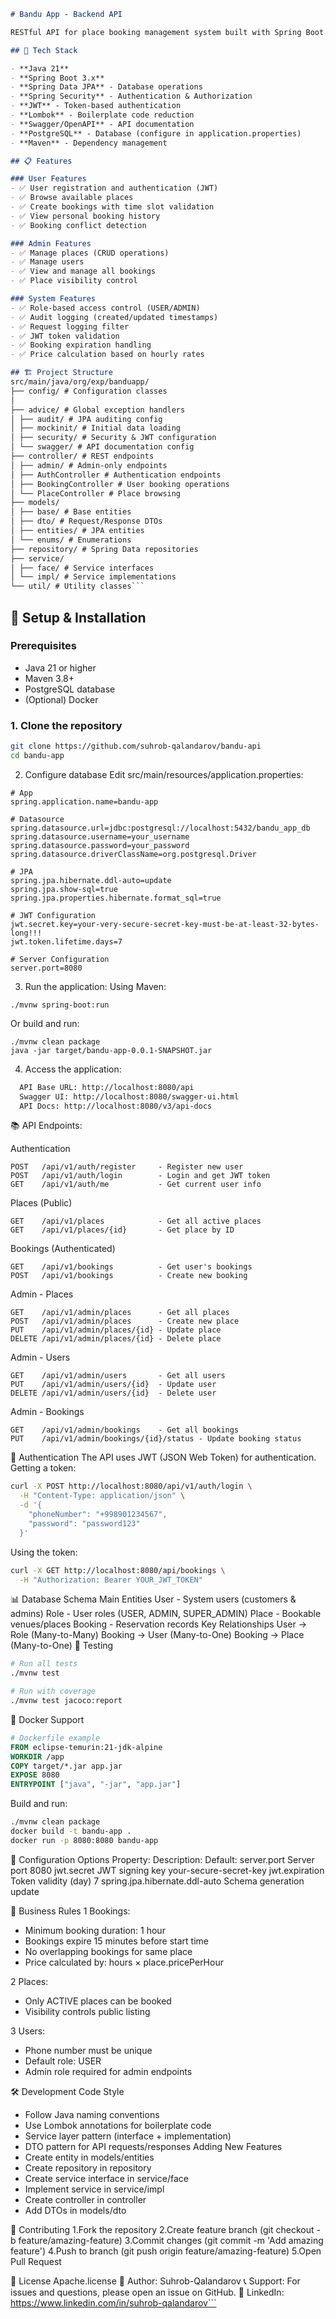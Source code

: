 ``` markdown
# Bandu App - Backend API

RESTful API for place booking management system built with Spring Boot.

## 🚀 Tech Stack

- **Java 21**
- **Spring Boot 3.x**
- **Spring Data JPA** - Database operations
- **Spring Security** - Authentication & Authorization
- **JWT** - Token-based authentication
- **Lombok** - Boilerplate code reduction
- **Swagger/OpenAPI** - API documentation
- **PostgreSQL** - Database (configure in application.properties)
- **Maven** - Dependency management

## 📋 Features

### User Features
- ✅ User registration and authentication (JWT)
- ✅ Browse available places
- ✅ Create bookings with time slot validation
- ✅ View personal booking history
- ✅ Booking conflict detection

### Admin Features
- ✅ Manage places (CRUD operations)
- ✅ Manage users
- ✅ View and manage all bookings
- ✅ Place visibility control

### System Features
- ✅ Role-based access control (USER/ADMIN)
- ✅ Audit logging (created/updated timestamps)
- ✅ Request logging filter
- ✅ JWT token validation
- ✅ Booking expiration handling
- ✅ Price calculation based on hourly rates

```
``` markdown
## 🏗️ Project Structure
src/main/java/org/exp/banduapp/ 
├── config/ # Configuration classes 
│ 
├── advice/ # Global exception handlers 
│ ├── audit/ # JPA auditing config 
│ ├── mockinit/ # Initial data loading 
│ ├── security/ # Security & JWT configuration 
│ └── swagger/ # API documentation config 
├── controller/ # REST endpoints 
│ ├── admin/ # Admin-only endpoints 
│ ├── AuthController # Authentication endpoints 
│ ├── BookingController # User booking operations 
│ └── PlaceController # Place browsing 
├── models/ 
│ ├── base/ # Base entities 
│ ├── dto/ # Request/Response DTOs 
│ ├── entities/ # JPA entities 
│ └── enums/ # Enumerations 
├── repository/ # Spring Data repositories 
├── service/ 
│ ├── face/ # Service interfaces 
│ └── impl/ # Service implementations 
└── util/ # Utility classes``` 
``` 

## 🔧 Setup & Installation

### Prerequisites
- Java 21 or higher
- Maven 3.8+
- PostgreSQL database
- (Optional) Docker

### 1. Clone the repository
```bash
git clone https://github.com/suhrob-qalandarov/bandu-api
cd bandu-app
```

2. Configure database
Edit src/main/resources/application.properties:
```
# App
spring.application.name=bandu-app

# Datasource
spring.datasource.url=jdbc:postgresql://localhost:5432/bandu_app_db
spring.datasource.username=your_username
spring.datasource.password=your_password
spring.datasource.driverClassName=org.postgresql.Driver

# JPA
spring.jpa.hibernate.ddl-auto=update
spring.jpa.show-sql=true
spring.jpa.properties.hibernate.format_sql=true

# JWT Configuration
jwt.secret.key=your-very-secure-secret-key-must-be-at-least-32-bytes-long!!!
jwt.token.lifetime.days=7

# Server Configuration
server.port=8080
```

3. Run the application:
Using Maven:
```
./mvnw spring-boot:run
```
Or build and run:
```
./mvnw clean package
java -jar target/bandu-app-0.0.1-SNAPSHOT.jar
```

4. Access the application:

``` markdown
  API Base URL: http://localhost:8080/api
  Swagger UI: http://localhost:8080/swagger-ui.html
  API Docs: http://localhost:8080/v3/api-docs
```
  
📚 API Endpoints:

Authentication
``` 
POST   /api/v1/auth/register     - Register new user
POST   /api/v1/auth/login        - Login and get JWT token
GET    /api/v1/auth/me           - Get current user info
```

Places (Public)
``` 
GET    /api/v1/places            - Get all active places
GET    /api/v1/places/{id}       - Get place by ID
```

Bookings (Authenticated)
``` 
GET    /api/v1/bookings          - Get user's bookings
POST   /api/v1/bookings          - Create new booking
```

Admin - Places
``` 
GET    /api/v1/admin/places      - Get all places
POST   /api/v1/admin/places      - Create new place
PUT    /api/v1/admin/places/{id} - Update place
DELETE /api/v1/admin/places/{id} - Delete place
```

Admin - Users
``` 
GET    /api/v1/admin/users       - Get all users
PUT    /api/v1/admin/users/{id}  - Update user
DELETE /api/v1/admin/users/{id}  - Delete user
```

Admin - Bookings
``` 
GET    /api/v1/admin/bookings    - Get all bookings
PUT    /api/v1/admin/bookings/{id}/status - Update booking status
```

🔐 Authentication
The API uses JWT (JSON Web Token) for authentication.
Getting a token:
``` bash
curl -X POST http://localhost:8080/api/v1/auth/login \
  -H "Content-Type: application/json" \
  -d '{
    "phoneNumber": "+998901234567",
    "password": "password123"
  }'
```

Using the token:
``` bash
curl -X GET http://localhost:8080/api/bookings \
  -H "Authorization: Bearer YOUR_JWT_TOKEN"
```

📊 Database Schema
Main Entities
User - System users (customers & admins)
Role - User roles (USER, ADMIN, SUPER_ADMIN)
Place - Bookable venues/places
Booking - Reservation records
Key Relationships
User → Role (Many-to-Many)
Booking → User (Many-to-One)
Booking → Place (Many-to-One)
🧪 Testing
``` bash
# Run all tests
./mvnw test

# Run with coverage
./mvnw test jacoco:report
```

🐳 Docker Support
``` dockerfile
# Dockerfile example
FROM eclipse-temurin:21-jdk-alpine
WORKDIR /app
COPY target/*.jar app.jar
EXPOSE 8080
ENTRYPOINT ["java", "-jar", "app.jar"]
```

Build and run:
``` bash
./mvnw clean package
docker build -t bandu-app .
docker run -p 8080:8080 bandu-app
```

🔧 Configuration Options
Property:                               Description:                  Default:
 server.port                             Server port                   8080
 jwt.secret                              JWT signing key               your-secure-secret-key
 jwt.expiration                          Token validity (day)          7
 spring.jpa.hibernate.ddl-auto           Schema generation             update


📝 Business Rules
1 Bookings:
 - Minimum booking duration: 1 hour
 - Bookings expire 15 minutes before start time
 - No overlapping bookings for same place
 - Price calculated by: hours × place.pricePerHour
 
2 Places:
 - Only ACTIVE places can be booked
 - Visibility controls public listing
 
3 Users:
 - Phone number must be unique
 - Default role: USER
 - Admin role required for admin endpoints
 
🛠️ Development
Code Style
 - Follow Java naming conventions
 - Use Lombok annotations for boilerplate code
 - Service layer pattern (interface + implementation)
 - DTO pattern for API requests/responses
Adding New Features
 - Create entity in models/entities
 - Create repository in repository
 - Create service interface in service/face
 - Implement service in service/impl
 - Create controller in controller
 - Add DTOs in models/dto
 
🤝 Contributing
1.Fork the repository
2.Create feature branch (git checkout -b feature/amazing-feature)
3.Commit changes (git commit -m 'Add amazing feature')
4.Push to branch (git push origin feature/amazing-feature)
5.Open Pull Request

📄 License Apache.license
👤 Author: Suhrob-Qalandarov
📞 Support: For issues and questions, please open an issue on GitHub.
👥 LinkedIn: https://www.linkedin.com/in/suhrob-qalandarov``` 
```
